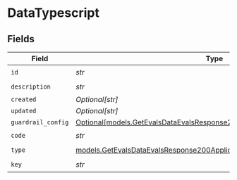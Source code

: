 # DataTypescript


## Fields

| Field                                                                                                                                                  | Type                                                                                                                                                   | Required                                                                                                                                               | Description                                                                                                                                            |
| ------------------------------------------------------------------------------------------------------------------------------------------------------ | ------------------------------------------------------------------------------------------------------------------------------------------------------ | ------------------------------------------------------------------------------------------------------------------------------------------------------ | ------------------------------------------------------------------------------------------------------------------------------------------------------ |
| `id`                                                                                                                                                   | *str*                                                                                                                                                  | :heavy_check_mark:                                                                                                                                     | N/A                                                                                                                                                    |
| `description`                                                                                                                                          | *str*                                                                                                                                                  | :heavy_check_mark:                                                                                                                                     | N/A                                                                                                                                                    |
| `created`                                                                                                                                              | *Optional[str]*                                                                                                                                        | :heavy_minus_sign:                                                                                                                                     | N/A                                                                                                                                                    |
| `updated`                                                                                                                                              | *Optional[str]*                                                                                                                                        | :heavy_minus_sign:                                                                                                                                     | N/A                                                                                                                                                    |
| `guardrail_config`                                                                                                                                     | [Optional[models.GetEvalsDataEvalsResponse200ApplicationJSONGuardrailConfig]](../models/getevalsdataevalsresponse200applicationjsonguardrailconfig.md) | :heavy_minus_sign:                                                                                                                                     | N/A                                                                                                                                                    |
| `code`                                                                                                                                                 | *str*                                                                                                                                                  | :heavy_check_mark:                                                                                                                                     | N/A                                                                                                                                                    |
| `type`                                                                                                                                                 | [models.GetEvalsDataEvalsResponse200ApplicationJSONResponseBody7Type](../models/getevalsdataevalsresponse200applicationjsonresponsebody7type.md)       | :heavy_check_mark:                                                                                                                                     | N/A                                                                                                                                                    |
| `key`                                                                                                                                                  | *str*                                                                                                                                                  | :heavy_check_mark:                                                                                                                                     | N/A                                                                                                                                                    |